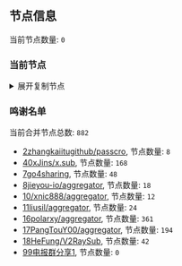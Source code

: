 
## 节点信息
当前节点数量: `0`
### 当前节点
<details>
  <summary>展开复制节点</summary>

    

</details>

### 鸣谢名单
当前合并节点总数: `882`
- [2zhangkaiitugithub/passcro](https://github.com/zhangkaiitugithub/passcro), 节点数量: `8`
- [40xJins/x.sub](https://github.com/0xJins/x.sub), 节点数量: `168`
- [7go4sharing](https://github.com/go4sharing), 节点数量: `48`
- [8jieyou-io/aggregator](https://github.com/jieyou-io/aggregator), 节点数量: `18`
- [10/xnic888/aggregator](https://github.com/xnic888/aggregator), 节点数量: `12`
- [11liusil/aggregator](https://github.com/liusil/aggregator), 节点数量: `24`
- [16polarxy/aggregator](https://github.com/polarxy/aggregator), 节点数量: `361`
- [17PangTouY00/aggregator](https://github.com/PangTouY00/aggregator), 节点数量: `194`
- [18HeFung/V2RaySub](https://github.com/HeFung/V2RaySub), 节点数量: `42`
- [99电报群分享1](https://github.com/cdddbc/getAirport), 节点数量: `0`


